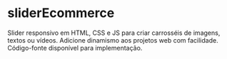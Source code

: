# sliderEcommerce
Slider responsivo em HTML, CSS e JS para criar carrosséis de imagens, textos ou vídeos. Adicione dinamismo aos projetos web com facilidade. Código-fonte disponível para implementação.
